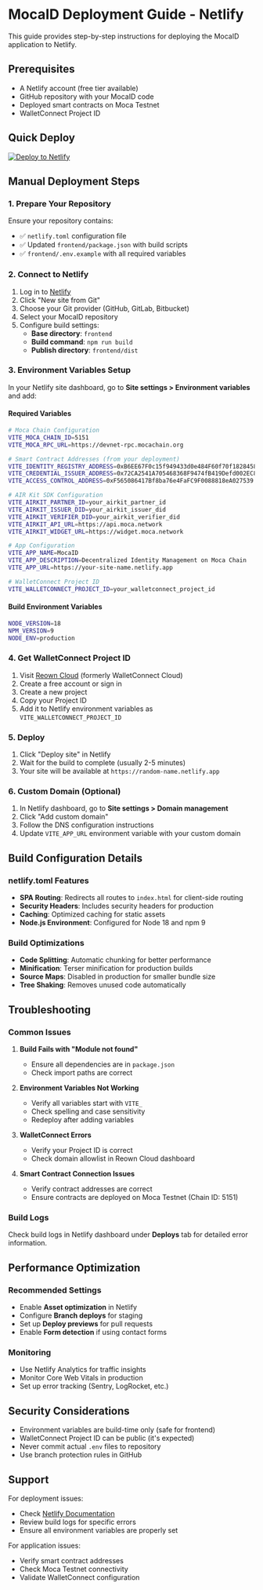 # MocaID Deployment Guide - Netlify

This guide provides step-by-step instructions for deploying the MocaID application to Netlify.

## Prerequisites

- A Netlify account (free tier available)
- GitHub repository with your MocaID code
- Deployed smart contracts on Moca Testnet
- WalletConnect Project ID

## Quick Deploy

[![Deploy to Netlify](https://www.netlify.com/img/deploy/button.svg)](https://app.netlify.com/start/deploy?repository=https://github.com/your-username/mocaid)

## Manual Deployment Steps

### 1. Prepare Your Repository

Ensure your repository contains:
- ✅ `netlify.toml` configuration file
- ✅ Updated `frontend/package.json` with build scripts
- ✅ `frontend/.env.example` with all required variables

### 2. Connect to Netlify

1. Log in to [Netlify](https://app.netlify.com/)
2. Click "New site from Git"
3. Choose your Git provider (GitHub, GitLab, Bitbucket)
4. Select your MocaID repository
5. Configure build settings:
   - **Base directory**: `frontend`
   - **Build command**: `npm run build`
   - **Publish directory**: `frontend/dist`

### 3. Environment Variables Setup

In your Netlify site dashboard, go to **Site settings > Environment variables** and add:

#### Required Variables
```bash
# Moca Chain Configuration
VITE_MOCA_CHAIN_ID=5151
VITE_MOCA_RPC_URL=https://devnet-rpc.mocachain.org

# Smart Contract Addresses (from your deployment)
VITE_IDENTITY_REGISTRY_ADDRESS=0xB6EE67F0c15f949433d0e484F60f70f1828458e3
VITE_CREDENTIAL_ISSUER_ADDRESS=0x72CA2541A705468368F9474fB419Defd002EC8af
VITE_ACCESS_CONTROL_ADDRESS=0xF565086417Bf8ba76e4FaFC9F0088818eA027539

# AIR Kit SDK Configuration
VITE_AIRKIT_PARTNER_ID=your_airkit_partner_id
VITE_AIRKIT_ISSUER_DID=your_airkit_issuer_did
VITE_AIRKIT_VERIFIER_DID=your_airkit_verifier_did
VITE_AIRKIT_API_URL=https://api.moca.network
VITE_AIRKIT_WIDGET_URL=https://widget.moca.network

# App Configuration
VITE_APP_NAME=MocaID
VITE_APP_DESCRIPTION=Decentralized Identity Management on Moca Chain
VITE_APP_URL=https://your-site-name.netlify.app

# WalletConnect Project ID
VITE_WALLETCONNECT_PROJECT_ID=your_walletconnect_project_id
```

#### Build Environment Variables
```bash
NODE_VERSION=18
NPM_VERSION=9
NODE_ENV=production
```

### 4. Get WalletConnect Project ID

1. Visit [Reown Cloud](https://cloud.reown.com/sign-in) (formerly WalletConnect Cloud)
2. Create a free account or sign in
3. Create a new project
4. Copy your Project ID
5. Add it to Netlify environment variables as `VITE_WALLETCONNECT_PROJECT_ID`

### 5. Deploy

1. Click "Deploy site" in Netlify
2. Wait for the build to complete (usually 2-5 minutes)
3. Your site will be available at `https://random-name.netlify.app`

### 6. Custom Domain (Optional)

1. In Netlify dashboard, go to **Site settings > Domain management**
2. Click "Add custom domain"
3. Follow the DNS configuration instructions
4. Update `VITE_APP_URL` environment variable with your custom domain

## Build Configuration Details

### netlify.toml Features

- **SPA Routing**: Redirects all routes to `index.html` for client-side routing
- **Security Headers**: Includes security headers for production
- **Caching**: Optimized caching for static assets
- **Node.js Environment**: Configured for Node 18 and npm 9

### Build Optimizations

- **Code Splitting**: Automatic chunking for better performance
- **Minification**: Terser minification for production builds
- **Source Maps**: Disabled in production for smaller bundle size
- **Tree Shaking**: Removes unused code automatically

## Troubleshooting

### Common Issues

1. **Build Fails with "Module not found"**
   - Ensure all dependencies are in `package.json`
   - Check import paths are correct

2. **Environment Variables Not Working**
   - Verify all variables start with `VITE_`
   - Check spelling and case sensitivity
   - Redeploy after adding variables

3. **WalletConnect Errors**
   - Verify your Project ID is correct
   - Check domain allowlist in Reown Cloud dashboard

4. **Smart Contract Connection Issues**
   - Verify contract addresses are correct
   - Ensure contracts are deployed on Moca Testnet (Chain ID: 5151)

### Build Logs

Check build logs in Netlify dashboard under **Deploys** tab for detailed error information.

## Performance Optimization

### Recommended Settings

- Enable **Asset optimization** in Netlify
- Configure **Branch deploys** for staging
- Set up **Deploy previews** for pull requests
- Enable **Form detection** if using contact forms

### Monitoring

- Use Netlify Analytics for traffic insights
- Monitor Core Web Vitals in production
- Set up error tracking (Sentry, LogRocket, etc.)

## Security Considerations

- Environment variables are build-time only (safe for frontend)
- WalletConnect Project ID can be public (it's expected)
- Never commit actual `.env` files to repository
- Use branch protection rules in GitHub

## Support

For deployment issues:
- Check [Netlify Documentation](https://docs.netlify.com/)
- Review build logs for specific errors
- Ensure all environment variables are properly set

For application issues:
- Verify smart contract addresses
- Check Moca Testnet connectivity
- Validate WalletConnect configuration